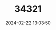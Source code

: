 ---
title: "34321"
category: "Agathis macrophylla"
draft: false
date: 2024-02-22 13:03:50
languages:
  Maori: ["Kauri"]
  Fijian: ["Ndakua", "Ndakua Makadre"]
  English: ["Fijian Kauri Pine"]
---